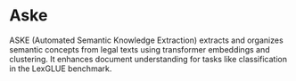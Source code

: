 # Aske
ASKE (Automated Semantic Knowledge Extraction) extracts and organizes semantic concepts from legal texts using transformer embeddings and clustering. It enhances document understanding for tasks like classification in the LexGLUE benchmark.
